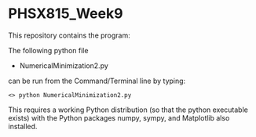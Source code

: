 # PHSX815_Week9

This repository contains the program:


The following python file 

* NumericalMinimization2.py 

can be run from the Command/Terminal line by typing:

`<> python NumericalMinimization2.py `

This requires a working Python distribution (so that the python executable exists) with the Python packages numpy, sympy, and Matplotlib also installed.

